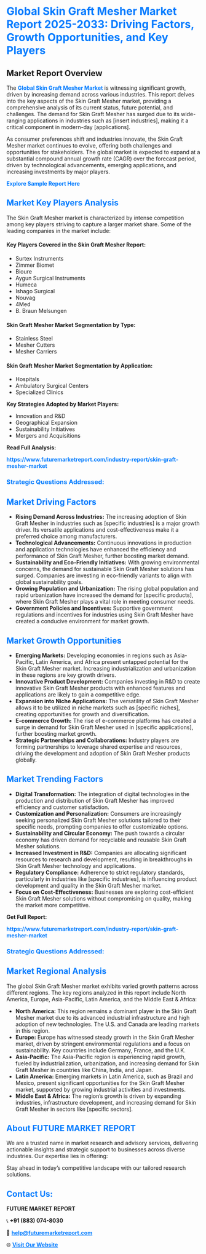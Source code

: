 <h1 style="color: #007BFF;">Global Skin Graft Mesher Market Report 2025-2033: Driving Factors, Growth Opportunities, and Key Players</h1>

<section id="overview">
<h2>Market Report Overview</h2>
<p>The <a href="https://www.futuremarketreport.com/industry-report/skin-graft-mesher-market" style="color: #007BFF; text-decoration: none;"><strong>Global Skin Graft Mesher Market</strong></a> is witnessing significant growth, driven by increasing demand across various industries. This report delves into the key aspects of the Skin Graft Mesher market, providing a comprehensive analysis of its current status, future potential, and challenges. The demand for Skin Graft Mesher has surged due to its wide-ranging applications in industries such as [insert industries], making it a critical component in modern-day [applications].</p>
<p>As consumer preferences shift and industries innovate, the Skin Graft Mesher market continues to evolve, offering both challenges and opportunities for stakeholders. The global market is expected to expand at a substantial compound annual growth rate (CAGR) over the forecast period, driven by technological advancements, emerging applications, and increasing investments by major players.</p>
</section>

<section id="overview">
<p><a href="https://www.futuremarketreport.com/request-sample/reportId=77320" style="color: #007BFF; text-decoration: none;"><strong>Explore Sample Report Here</strong></a></p>
</section>

<section id="key-players">
<h2 style="color: #007BFF;">Market Key Players Analysis</h2>
<p>The Skin Graft Mesher market is characterized by intense competition among key players striving to capture a larger market share. Some of the leading companies in the market include:</p>
<h4>Key Players Covered in the Skin Graft Mesher Report:</h4>
<ul><li>Surtex Instruments</li><li>Zimmer Biomet</li><li>Bioure</li><li>Aygun Surgical Instruments</li><li>Humeca</li><li>Ishago Surgical</li><li>Nouvag</li><li>4Med</li><li>B. Braun Melsungen</li></ul>
<h4>Skin Graft Mesher Market Segmentation by Type:</h4>
<ul><li>Stainless Steel</li><li>Mesher Cutters</li><li>Mesher Carriers</li></ul>

<h4>Skin Graft Mesher Market Segmentation by Application:</h4>
<ul><li>Hospitals</li><li>Ambulatory Surgical Centers</li><li>Specialized Clinics</li></ul>
<p><strong>Key Strategies Adopted by Market Players:</strong></p>
<ul>
<li>Innovation and R&D</li>
<li>Geographical Expansion</li>
<li>Sustainability Initiatives</li>
<li>Mergers and Acquisitions</li>
</ul>
</section>

<section>
<p><strong>Read Full Analysis: </strong></p><a href="https://www.futuremarketreport.com/industry-report/skin-graft-mesher-market" style="color: #007BFF; text-decoration: none;"><strong>https://www.futuremarketreport.com/industry-report/skin-graft-mesher-market</strong></a>
<h3 style="color: #007BFF;">Strategic Questions Addressed:</h3>
</section>

<section id="driving-factors">
<h2 style="color: #007BFF;">Market Driving Factors</h2>
<ul>
<li><strong>Rising Demand Across Industries:</strong> The increasing adoption of Skin Graft Mesher in industries such as [specific industries] is a major growth driver. Its versatile applications and cost-effectiveness make it a preferred choice among manufacturers.</li>
<li><strong>Technological Advancements:</strong> Continuous innovations in production and application technologies have enhanced the efficiency and performance of Skin Graft Mesher, further boosting market demand.</li>
<li><strong>Sustainability and Eco-Friendly Initiatives:</strong> With growing environmental concerns, the demand for sustainable Skin Graft Mesher solutions has surged. Companies are investing in eco-friendly variants to align with global sustainability goals.</li>
<li><strong>Growing Population and Urbanization:</strong> The rising global population and rapid urbanization have increased the demand for [specific products], where Skin Graft Mesher plays a vital role in meeting consumer needs.</li>
<li><strong>Government Policies and Incentives:</strong> Supportive government regulations and incentives for industries using Skin Graft Mesher have created a conducive environment for market growth.</li>
</ul>
</section>

<section id="growth-opportunities">
<h2 style="color: #007BFF;">Market Growth Opportunities</h2>
<ul>
<li><strong>Emerging Markets:</strong> Developing economies in regions such as Asia-Pacific, Latin America, and Africa present untapped potential for the Skin Graft Mesher market. Increasing industrialization and urbanization in these regions are key growth drivers.</li>
<li><strong>Innovative Product Development:</strong> Companies investing in R&D to create innovative Skin Graft Mesher products with enhanced features and applications are likely to gain a competitive edge.</li>
<li><strong>Expansion into Niche Applications:</strong> The versatility of Skin Graft Mesher allows it to be utilized in niche markets such as [specific niches], creating opportunities for growth and diversification.</li>
<li><strong>E-commerce Growth:</strong> The rise of e-commerce platforms has created a surge in demand for Skin Graft Mesher used in [specific applications], further boosting market growth.</li>
<li><strong>Strategic Partnerships and Collaborations:</strong> Industry players are forming partnerships to leverage shared expertise and resources, driving the development and adoption of Skin Graft Mesher products globally.</li>
</ul>
</section>

<section id="trending-factors">
<h2 style="color: #007BFF;">Market Trending Factors</h2>
<ul>
<li><strong>Digital Transformation:</strong> The integration of digital technologies in the production and distribution of Skin Graft Mesher has improved efficiency and customer satisfaction.</li>
<li><strong>Customization and Personalization:</strong> Consumers are increasingly seeking personalized Skin Graft Mesher solutions tailored to their specific needs, prompting companies to offer customizable options.</li>
<li><strong>Sustainability and Circular Economy:</strong> The push towards a circular economy has driven demand for recyclable and reusable Skin Graft Mesher solutions.</li>
<li><strong>Increased Investment in R&D:</strong> Companies are allocating significant resources to research and development, resulting in breakthroughs in Skin Graft Mesher technology and applications.</li>
<li><strong>Regulatory Compliance:</strong> Adherence to strict regulatory standards, particularly in industries like [specific industries], is influencing product development and quality in the Skin Graft Mesher market.</li>
<li><strong>Focus on Cost-Effectiveness:</strong> Businesses are exploring cost-efficient Skin Graft Mesher solutions without compromising on quality, making the market more competitive.</li>
</ul>
</section>

<section>
<p><strong>Get Full Report: </strong></p><a href="https://www.futuremarketreport.com/industry-report/skin-graft-mesher-market" style="color: #007BFF; text-decoration: none;"><strong>https://www.futuremarketreport.com/industry-report/skin-graft-mesher-market</strong></a>
<h3 style="color: #007BFF;">Strategic Questions Addressed:</h3>
</section>


<section id="regional-analysis">
<h2 style="color: #007BFF;">Market Regional Analysis</h2>
<p>The global Skin Graft Mesher market exhibits varied growth patterns across different regions. The key regions analyzed in this report include North America, Europe, Asia-Pacific, Latin America, and the Middle East & Africa:</p>
<ul>
<li><strong>North America:</strong> This region remains a dominant player in the Skin Graft Mesher market due to its advanced industrial infrastructure and high adoption of new technologies. The U.S. and Canada are leading markets in this region.</li>
<li><strong>Europe:</strong> Europe has witnessed steady growth in the Skin Graft Mesher market, driven by stringent environmental regulations and a focus on sustainability. Key countries include Germany, France, and the U.K.</li>
<li><strong>Asia-Pacific:</strong> The Asia-Pacific region is experiencing rapid growth, fueled by industrialization, urbanization, and increasing demand for Skin Graft Mesher in countries like China, India, and Japan.</li>
<li><strong>Latin America:</strong> Emerging markets in Latin America, such as Brazil and Mexico, present significant opportunities for the Skin Graft Mesher market, supported by growing industrial activities and investments.</li>
<li><strong>Middle East & Africa:</strong> The region’s growth is driven by expanding industries, infrastructure development, and increasing demand for Skin Graft Mesher in sectors like [specific sectors].</li>
</ul>
</section>

<footer>
<h2 style="color: #007BFF;">About FUTURE MARKET REPORT</h2>
<p>We are a trusted name in market research and advisory services, delivering actionable insights and strategic support to businesses across diverse industries. Our expertise lies in offering:</p>

<p>Stay ahead in today’s competitive landscape with our tailored research solutions.</p>

<h2 style="color: #007BFF;">Contact Us:</h2>
<p><strong>FUTURE MARKET REPORT</strong></p>
<p>📞 <strong>+91 (883) 074-8030</strong></p>
<p>📧 <strong><a href="mailto:help@futuremarketreport.com" style="color: #007BFF;">help@futuremarketreport.com</a></strong></p>
<p>🌐 <strong><a href="https://www.futuremarketreport.com/" style="color: #007BFF;">Visit Our Website</a></strong></p>
</footer>